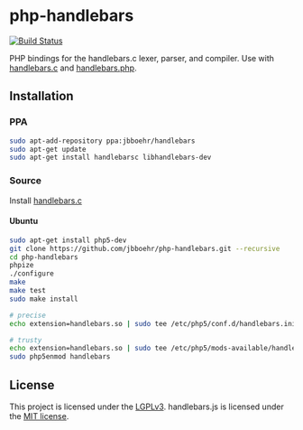 
# php-handlebars

[![Build Status](https://travis-ci.org/jbboehr/php-handlebars.svg?branch=master)](https://travis-ci.org/jbboehr/php-handlebars)

PHP bindings for the handlebars.c lexer, parser, and compiler. Use with [handlebars.c](https://github.com/jbboehr/handlebars.c) and [handlebars.php](https://github.com/jbboehr/handlebars.php).


## Installation


### PPA

```bash
sudo apt-add-repository ppa:jbboehr/handlebars
sudo apt-get update
sudo apt-get install handlebarsc libhandlebars-dev
```


### Source

Install [handlebars.c](https://github.com/jbboehr/handlebars.c)

#### Ubuntu

```bash
sudo apt-get install php5-dev
git clone https://github.com/jbboehr/php-handlebars.git --recursive
cd php-handlebars
phpize
./configure
make
make test
sudo make install

# precise
echo extension=handlebars.so | sudo tee /etc/php5/conf.d/handlebars.ini

# trusty
echo extension=handlebars.so | sudo tee /etc/php5/mods-available/handlebars.ini
sudo php5enmod handlebars
```


## License

This project is licensed under the [LGPLv3](http://www.gnu.org/licenses/lgpl-3.0.txt).
handlebars.js is licensed under the [MIT license](http://opensource.org/licenses/MIT).
